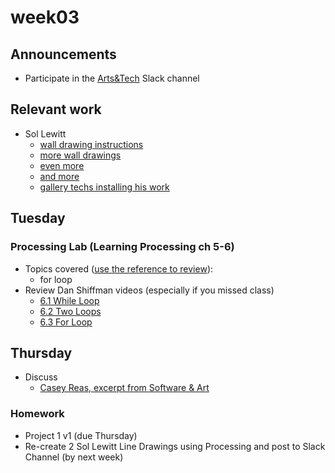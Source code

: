 # week03

## Announcements

+ Participate in the [Arts&Tech](https://oberlin-art-tech.slack.com/messages/CCPF5R91B/) Slack channel

## Relevant work
+ Sol Lewitt
	+ [wall drawing instructions](https://massmoca.org/sol-lewitt/)
	+ [more wall drawings](https://www.fundacionbotin.org/89dguuytdfr276ed_uploads/2015_07_17_09_45_54.pdf)
	+ [even more](https://artgallery.yale.edu/sites/default/files/pr/pdf/lewitt_expanding_legacy_image_sheet.pdf)
	+ [and more](https://www.centrepompidou-metz.fr/sites/default/files/issuu/dp_slw_en.pdf)
	+ [gallery techs installing his work](https://www.youtube.com/watch?v=c4cgB4vJ2XY)

## Tuesday

### Processing Lab (Learning Processing ch 5-6)

+ Topics covered ([use the reference to review](https://processing.org/reference/)):
	+ for loop
+ Review Dan Shiffman videos (especially  if you missed class)
	+ [6.1 While Loop](https://www.youtube.com/watch?v=RtAPBvz6k0Y)
	+ [6.2 Two Loops](https://www.youtube.com/watch?v=esKLU3dJo70)
	+ [6.3 For Loop](https://www.youtube.com/watch?v=h4ApLHe8tbk&vl=en)

## Thursday

+ Discuss
	+ [Casey Reas, excerpt from Software & Art](http://artport.whitney.org/commissions/softwarestructures/text.html)

### Homework

+ Project 1 v1 (due Thursday)
+ Re-create 2 Sol Lewitt Line Drawings using Processing and post to Slack Channel (by next week)
